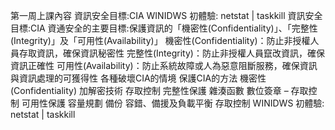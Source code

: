 第一周上課內容
資訊安全目標:CIA
WINIDWS 初體驗: netstat | taskkill
資訊安全目標:CIA
資通安全的主要目標:保護資訊的「機密性(Confidentiality)」、「完整性(Integrity)」及「可用性(Availability)」
機密性(Confidentiality)：防止非授權人員存取資訊，確保資訊秘密性
完整性(Integrity)：防止非授權人員竄改資訊，確保資訊正確性
可用性(Availability)：防止系統故障或人為惡意阻斷服務，確保資訊與資訊處理的可獲得性
各種破壞CIA的情境
保護CIA的方法
機密性(Confidentiality)
加解密技術
存取控制
完整性保護
雜湊函數
數位簽章 – 存取控制
可用性保護
容量規劃
備份
容錯、備援及負載平衡
存取控制
WINIDWS 初體驗: netstat | taskkill

